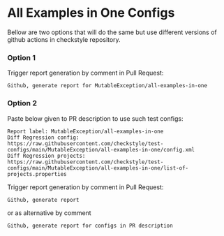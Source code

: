 # All Examples in One Configs

Bellow are two options that will do the same but use different versions
of github actions in checkstyle repository.


### Option 1
Trigger report generation by comment in Pull Request:
```
Github, generate report for MutableException/all-examples-in-one
```

### Option 2

Paste below given to PR description to use such test configs:
```
Report label: MutableException/all-examples-in-one
Diff Regression config: https://raw.githubusercontent.com/checkstyle/test-configs/main/MutableException/all-examples-in-one/config.xml
Diff Regression projects: https://raw.githubusercontent.com/checkstyle/test-configs/main/MutableException/all-examples-in-one/list-of-projects.properties
```

Trigger report generation by comment in Pull Request:
```
Github, generate report
```
or as alternative by comment
```
Github, generate report for configs in PR description
```
